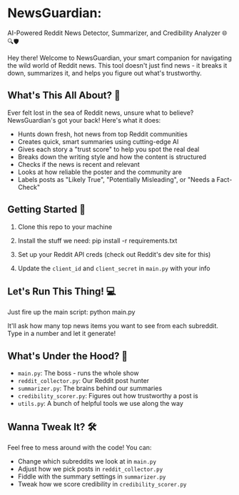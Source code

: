 # NewsGuardian: 
AI-Powered Reddit News Detector, Summarizer, and Credibility Analyzer 🌐🔍🛡️

Hey there! Welcome to NewsGuardian, your smart companion for navigating the wild world of Reddit news. This tool doesn't just find news - it breaks it down, summarizes it, and helps you figure out what's trustworthy.

## What's This All About? 🤔

Ever felt lost in the sea of Reddit news, unsure what to believe? NewsGuardian's got your back! Here's what it does:

- Hunts down fresh, hot news from top Reddit communities
- Creates quick, smart summaries using cutting-edge AI
- Gives each story a "trust score" to help you spot the real deal
- Breaks down the writing style and how the content is structured
- Checks if the news is recent and relevant
- Looks at how reliable the poster and the community are
- Labels posts as "Likely True", "Potentially Misleading", or "Needs a Fact-Check"


## Getting Started 🚀

1. Clone this repo to your machine
2. Install the stuff we need:
pip install -r requirements.txt


3. Set up your Reddit API creds (check out Reddit's dev site for this)
4. Update the `client_id` and `client_secret` in `main.py` with your info

## Let's Run This Thing! 💻

Just fire up the main script:
python main.py

It'll ask how many top news items you want to see from each subreddit. Type in a number and let it generate!

## What's Under the Hood? 🔧

- `main.py`: The boss - runs the whole show
- `reddit_collector.py`: Our Reddit post hunter
- `summarizer.py`: The brains behind our summaries
- `credibility_scorer.py`: Figures out how trustworthy a post is
- `utils.py`: A bunch of helpful tools we use along the way

## Wanna Tweak It? 🛠️

Feel free to mess around with the code! You can:
- Change which subreddits we look at in `main.py`
- Adjust how we pick posts in `reddit_collector.py`
- Fiddle with the summary settings in `summarizer.py`
- Tweak how we score credibility in `credibility_scorer.py`

